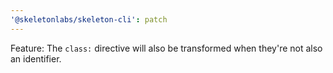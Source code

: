 ```yaml
---
'@skeletonlabs/skeleton-cli': patch
---
```


Feature: The `class:` directive will also be transformed when they're not also an identifier.
